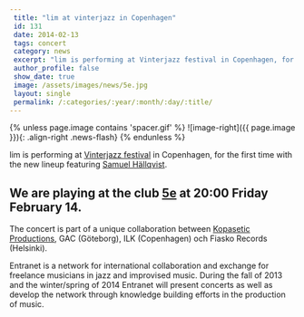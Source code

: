 ```yaml
---
 title: "lim at vinterjazz in Copenhagen"
 id: 131
 date: 2014-02-13
 tags: concert
 category: news
 excerpt: "lim is performing at Vinterjazz festival in Copenhagen, for the first time with the new lineup featuring Samuel Hällqvist. We are playing at the club 5e at 20:00 Friday February 14...."
 author_profile: false
 show_date: true
 image: /assets/images/news/5e.jpg
 layout: single
 permalink: /:categories/:year/:month/:day/:title/
---
```

{% unless page.image contains 'spacer.gif' %}
   ![image-right]({{ page.image }}){: .align-right .news-flash}
{% endunless %}

lim is performing at <a href="http://www.jazz.dk/en/vinterjazz-2014/">Vinterjazz festival</a> in Copenhagen, for the first time with the new lineup featuring <a href="samuelhallkvist.com">Samuel Hällqvist</a>. 
<h2>We are playing at the club <a href="http://www.jazz.dk/spillested/7379/">5e</a> at 20:00 Friday February 14.</h2>The concert is part of a unique collaboration between <a href="http://www.kopasetic.se/">Kopasetic Productions</a>, GAC (Göteborg), ILK (Copenhagen) och Fiasko Records (Helsinki).



Entranet is a network for international collaboration and exchange for freelance musicians in jazz and improvised music. During the fall of 2013 and the winter/spring of 2014 Entranet will present concerts as well as develop the network through knowledge building efforts in the production of music.

